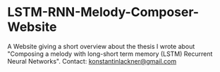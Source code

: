 # LSTM-RNN-Melody-Composer-Website
A Website giving a short overview about the thesis I wrote about "Composing a melody with long-short term memory (LSTM) Recurrent Neural Networks".
Contact: konstantinlackner@gmail.com
